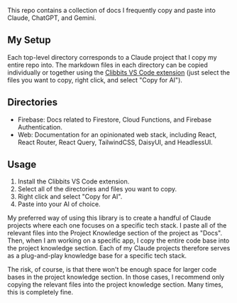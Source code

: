 This repo contains a collection of docs I frequently copy and paste into Claude, ChatGPT, and Gemini. 

## My Setup
Each top-level directory corresponds to a Claude project that I copy my entire repo into. The markdown files in each directory can be copied individually or together using the [Clibbits VS Code extension](https://marketplace.visualstudio.com/items?itemName=CodeontheRocks.clibbits) (just select the files you want to copy, right click, and select "Copy for AI").

## Directories
- Firebase: Docs related to Firestore, Cloud Functions, and Firebase Authentication.
- Web: Documentation for an opinionated web stack, including React, React Router, React Query, TailwindCSS, DaisyUI, and HeadlessUI.

## Usage
1. Install the Clibbits VS Code extension.
2. Select all of the directories and files you want to copy.
3. Right click and select "Copy for AI".
4. Paste into your AI of choice.

My preferred way of using this library is to create a handful of Claude projects where each one focuses on a specific tech stack. I paste all of the relevant files into the Project Knowledge section of the project as "Docs". Then, when I am working on a specific app, I copy the entire code base into the project knowledge section. Each of my Claude projects therefore serves as a plug-and-play knowledge base for a specific tech stack.

The risk, of course, is that there won't be enough space for larger code bases in the project knowledge section. In those cases, I recommend only copying the relevant files into the project knowledge section. Many times, this is completely fine.